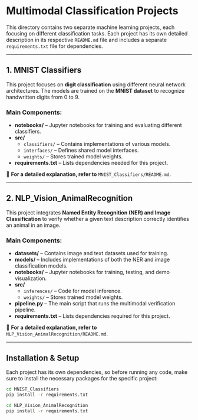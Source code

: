 # Multimodal Classification Projects

This directory contains two separate machine learning projects, each focusing on different classification tasks. Each project has its own detailed description in its respective `README.md` file and includes a separate `requirements.txt` file for dependencies.

---

## **1. MNIST Classifiers**
This project focuses on **digit classification** using different neural network architectures. The models are trained on the **MNIST dataset** to recognize handwritten digits from 0 to 9.

### **Main Components:**
- **notebooks/** – Jupyter notebooks for training and evaluating different classifiers.
- **src/**  
  - `classifiers/` – Contains implementations of various models.  
  - `interfaces/` – Defines shared model interfaces.  
  - `weights/` – Stores trained model weights.  
- **requirements.txt** – Lists dependencies needed for this project.

📌 **For a detailed explanation, refer to** `MNIST_Classifiers/README.md`.

---

## **2. NLP_Vision_AnimalRecognition**
This project integrates **Named Entity Recognition (NER) and Image Classification** to verify whether a given text description correctly identifies an animal in an image.

### **Main Components:**
- **datasets/** – Contains image and text datasets used for training.
- **models/** – Includes implementations of both the NER and image classification models.
- **notebooks/** – Jupyter notebooks for training, testing, and demo visualization.
- **src/**  
  - `inferences/` – Code for model inference.  
  - `weights/` – Stores trained model weights.  
- **pipeline.py** – The main script that runs the multimodal verification pipeline.
- **requirements.txt** – Lists dependencies required for this project.

📌 **For a detailed explanation, refer to** `NLP_Vision_AnimalRecognition/README.md`.

---

## **Installation & Setup**
Each project has its own dependencies, so before running any code, make sure to install the necessary packages for the specific project:

```bash
cd MNIST_Classifiers
pip install -r requirements.txt

cd NLP_Vision_AnimalRecognition
pip install -r requirements.txt
```